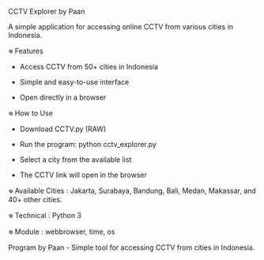 CCTV Explorer by Paan

A simple application for accessing online CCTV from various cities in Indonesia.

𖦹 Features
- Access CCTV from 50+ cities in Indonesia

- Simple and easy-to-use interface

- Open directly in a browser

𖦹 How to Use
- Download CCTV.py (RAW)

- Run the program: python cctv_explorer.py

- Select a city from the available list

- The CCTV link will open in the browser

𖦹 Available Cities :
Jakarta, Surabaya, Bandung, Bali, Medan, Makassar, and 40+ other cities.

𖦹 Technical :
Python 3

𖦹 Module : webbrowser, time, os

Program by Paan - Simple tool for accessing CCTV from cities in Indonesia.
